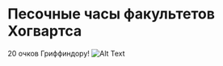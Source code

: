 # Песочные часы факультетов Хогвартса
 20 очков Гриффиндору!
 ![Alt Text](https://github.com/kirillvikhlyaev/hogwarts_hourglasses/helpers/app.gif)
